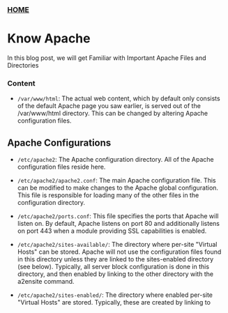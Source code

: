 ### [HOME](https://krishna-waidande-dev.github.io/)

# Know Apache

In this blog post, we will get Familiar with Important Apache Files and Directories


### Content

+ ```/var/www/html```: The actual web content, which by default only consists of the default Apache page you saw earlier, is served out of the /var/www/html directory. This can be changed by altering Apache configuration files.


## Apache Configurations

+ ```/etc/apache2```: The Apache configuration directory. All of the Apache configuration files reside here.


+ ```/etc/apache2/apache2.conf```: The main Apache configuration file. This can be modified to make changes to the Apache global configuration. This file is responsible for loading many of the other files in the configuration directory.


+ ```/etc/apache2/ports.conf```: This file specifies the ports that Apache will listen on. By default, Apache listens on port 80 and additionally listens on port 443 when a module providing SSL capabilities is enabled.


+ ```/etc/apache2/sites-available/```: The directory where per-site "Virtual Hosts" can be stored. Apache will not use the configuration files found in this directory unless they are linked to the sites-enabled directory (see below). Typically, all server block configuration is done in this directory, and then enabled by linking to the other directory with the a2ensite command.


+ ```/etc/apache2/sites-enabled/```: The directory where enabled per-site "Virtual Hosts" are stored. Typically, these are created by linking to configuration files found in the sites-available directory with the a2ensite. Apache reads the configuration files and links found in this directory when it starts or reloads to compile a complete configuration.


+ ```/etc/apache2/conf-available/, /etc/apache2/conf-enabled/```: These directories have the same relationship as the sites-available and sites-enabled directories, but are used to store configuration fragments that do not belong in a Virtual Host. Files in the conf-available directory can be enabled with the a2enconf command and disabled with the a2disconf command.


+ ```/etc/apache2/mods-available/, /etc/apache2/mods-enabled/```: These directories contain the available and enabled modules, respectively. Files in ending in .load contain fragments to load specific modules, while files ending in .conf contain the configuration for those modules. Modules can be enabled and disabled using the a2enmod and a2dismod command.


## Server Logs


+ ```/var/log/apache2/access.log```: By default, every request to your web server is recorded in this log file unless Apache is configured to do otherwise.


+ ```/var/log/apache2/error.log```: By default, all errors are recorded in this file. The LogLevel directive in the Apache configuration specifies how much detail the error logs will contain.

